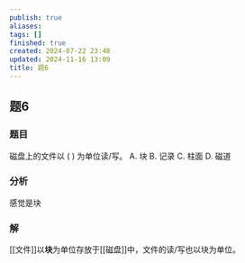 ```yaml
---
publish: true
aliases: 
tags: []
finished: true
created: 2024-07-22 23:48
updated: 2024-11-16 13:09
title: 题6
---
```

## 题6
### 题目
磁盘上的文件以 ( ) 为单位读/写。
A. 块 B. 记录 C. 柱面 D. 磁道
### 分析
感觉是块
### 解
[[文件]]以**块**为单位存放于[[磁盘]]中，文件的读/写也以块为单位。